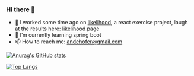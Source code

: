 ### Hi there 👋

- 🔭 I worked some time ago on [likelihood](../../../likelihood), a react exercise project, laugh at the results here: [likelihood page](https://andehofer.github.io/likelihood)
- 🌱 I’m currently learning spring boot
- 📫 How to reach me: andehofer@gmail.com


[![Anurag's GitHub stats](https://github-readme-stats.vercel.app/api?username=AndeHofer&count_private=true&show_icons=true&include_all_commits=true&theme=dark)](https://github.com/anuraghazra/github-readme-stats)

[![Top Langs](https://github-readme-stats.vercel.app/api/top-langs/?username=AndeHofer&count_private=true&show_icons=true&include_all_commits=true&theme=dark)](https://github.com/anuraghazra/github-readme-stats)


